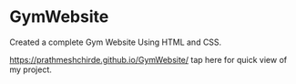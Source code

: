 # GymWebsite
Created a complete Gym Website Using HTML and CSS.

https://prathmeshchirde.github.io/GymWebsite/ tap here for quick view of my project.
